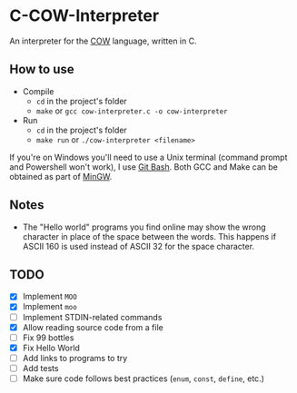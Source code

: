 # C-COW-Interpreter
An interpreter for the [COW](https://bigzaphod.github.io/COW/) language, written in C.

## How to use

- Compile
    - `cd` in the project's folder
    - `make` or `gcc cow-interpreter.c -o cow-interpreter`
- Run
    - `cd` in the project's folder
    - `make run` or `./cow-interpreter <filename>`

If you're on Windows you'll need to use a Unix terminal (command prompt and Powershell won't work), I use [Git Bash](https://gitforwindows.org/). Both GCC and Make can be obtained as part of [MinGW](https://osdn.net/projects/mingw/releases/).


## Notes
- The "Hello world" programs you find online may show the wrong character in place of the space between the words. This happens if ASCII 160 is used instead of ASCII 32 for the space character.

## TODO
- [x] Implement `MOO`
- [x] Implement `moo`
- [ ] Implement STDIN-related commands
- [x] Allow reading source code from a file
- [ ] Fix 99 bottles
- [x] Fix Hello World
- [ ] Add links to programs to try
- [ ] Add tests
- [ ] Make sure code follows best practices (`enum`, `const`, `define`, etc.)